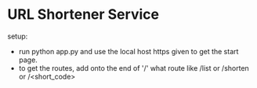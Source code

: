 # URL Shortener Service

setup:
- run python app.py and use the local host https given to get the start page.
- to get the routes, add onto the end of '/' what route like /list or /shorten or /<short_code>
